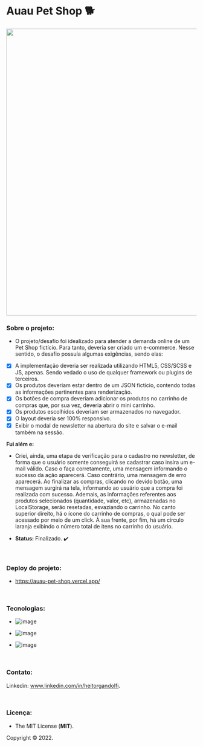 # Auau Pet Shop :dog2:

<div align="center">

<img src="https://user-images.githubusercontent.com/113437603/209727045-23255a0a-0110-416e-b7ef-3ea6b5c2b5e4.png" width="760px">
 
 </div>

### **Sobre o projeto:**

- O projeto/desafio foi idealizado para atender a demanda online de um Pet Shop fictício. Para tanto, deveria ser criado um e-commerce. Nesse sentido, o desafio possuía algumas exigências, sendo elas:

- [x] A implementação deveria ser realizada utilizando HTML5, CSS/SCSS e JS, apenas. Sendo vedado o uso de qualquer framework ou plugins de terceiros.
- [x] Os produtos deveriam estar dentro de um JSON fictício, contendo todas as informações pertinentes para renderização.
- [x] Os botões de compra deveriam adicionar os produtos no carrinho de compras que, por sua vez, deveria abrir o mini carrinho.
- [x] Os produtos escolhidos deveriam ser armazenados no navegador.
- [x] O layout deveria ser 100% responsivo.
- [x] Exibir o modal de newsletter na abertura do site e salvar o e-mail também na sessão.

**Fui além e:**
- Criei, ainda, uma etapa de verificação para o cadastro no newsletter, de forma que o usuário somente conseguirá se cadastrar caso insira um e-mail válido. Caso o faça corretamente, uma mensagem informando o sucesso da ação aparecerá. Caso contrário, uma mensagem de erro aparecerá. Ao finalizar as compras, clicando no devido botão, uma mensagem surgirá na tela, informando ao usuário que a compra foi realizada com sucesso. Ademais, as informações referentes aos produtos selecionados (quantidade, valor, etc), armazenadas no LocalStorage, serão resetadas, esvaziando o carrinho. No canto superior direito, há o ícone do carrinho de compras, o qual pode ser acessado por meio de um click. À sua frente, por fim, há um círculo laranja exibindo o número total de itens no carrinho do usuário.

- **Status:** Finalizado. :heavy_check_mark: 

<br>

### **Deploy do projeto:**

- https://auau-pet-shop.vercel.app/

<br>


### **Tecnologias:**

- ![image](https://img.shields.io/badge/JavaScript-F7DF1E?style=for-the-badge&logo=javascript&logoColor=black
)

- ![image](https://img.shields.io/badge/HTML5-E34F26?style=for-the-badge&logo=html5&logoColor=white
)
- ![image](https://img.shields.io/badge/CSS3-1572B6?style=for-the-badge&logo=css3&logoColor=white
)

<br>

### **Contato:**

Linkedin: www.linkedin.com/in/heitorgandolfi.


<br>

### **Licença:**

- The MIT License (**MIT**).

Copyright ©️ 2022.
